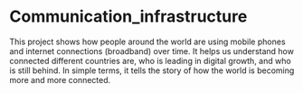 # Communication_infrastructure
This project shows how people around the world are using mobile phones and internet connections (broadband) over time. It helps us understand how connected different countries are, who is leading in digital growth, and who is still behind. In simple terms, it tells the story of how the world is becoming more and more connected.
